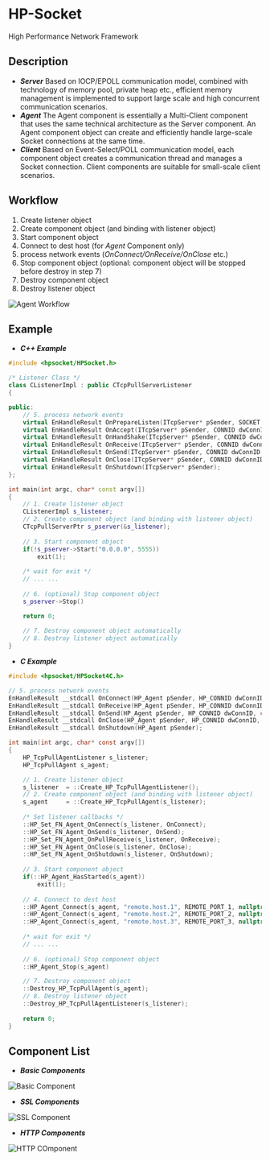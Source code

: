 # HP-Socket
High Performance Network Framework
## Description
- ***Server*** Based on IOCP/EPOLL communication model, combined with technology of memory pool, private heap etc., efficient memory management is implemented to support large scale and high concurrent communication scenarios.
- ***Agent*** The Agent component is essentially a Multi-Client component that uses the same technical architecture as the Server component. An Agent component object can create and efficiently handle large-scale Socket connections at the same time.
- ***Client*** Based on Event-Select/POLL communication model, each component object creates a communication thread and manages a Socket connection. Client components are suitable for small-scale client scenarios.
## Workflow
1. Create listener object
2. Create component object (and binding with listener object)
3. Start component object
4. Connect to dest host (for *Agent* Component only)
5. process network events (*OnConnect/OnReceive/OnClose* etc.)
6. Stop component object (optional: component object will be stopped before destroy in step 7)
7. Destroy component object
8. Destroy listener object

![Agent Workflow](https://gitee.com/uploads/images/2017/1213/120601_c0d950fb_81720.jpeg "HP-Socket-Agent-Demo.JPG")
## Example
- ***C++ Example***

``` C++
#include <hpsocket/HPSocket.h>

/* Listener Class */
class CListenerImpl : public CTcpPullServerListener
{

public:
	// 5. process network events
	virtual EnHandleResult OnPrepareListen(ITcpServer* pSender, SOCKET soListen);
	virtual EnHandleResult OnAccept(ITcpServer* pSender, CONNID dwConnID, UINT_PTR soClient);
	virtual EnHandleResult OnHandShake(ITcpServer* pSender, CONNID dwConnID);
	virtual EnHandleResult OnReceive(ITcpServer* pSender, CONNID dwConnID, int iLength);
	virtual EnHandleResult OnSend(ITcpServer* pSender, CONNID dwConnID, const BYTE* pData, int iLength);
	virtual EnHandleResult OnClose(ITcpServer* pSender, CONNID dwConnID, EnSocketOperation enOperation, int iErrorCode);
	virtual EnHandleResult OnShutdown(ITcpServer* pSender);
};

int main(int argc, char* const argv[])
{
	// 1. Create listener object
	CListenerImpl s_listener;
	// 2. Create component object (and binding with listener object)
	CTcpPullServerPtr s_pserver(&s_listener);
	
	// 3. Start component object
	if(!s_pserver->Start("0.0.0.0", 5555))
		exit(1);
	
	/* wait for exit */
	// ... ... 
	
	// 6. (optional) Stop component object
	s_pserver->Stop()

	return 0;
	
	// 7. Destroy component object automatically
	// 8. Destroy listener object automatically
}
```

- ***C Example***

``` C
#include <hpsocket/HPSocket4C.h>

// 5. process network events
EnHandleResult __stdcall OnConnect(HP_Agent pSender, HP_CONNID dwConnID);
EnHandleResult __stdcall OnReceive(HP_Agent pSender, HP_CONNID dwConnID, int iLength);
EnHandleResult __stdcall OnSend(HP_Agent pSender, HP_CONNID dwConnID, const BYTE* pData, int iLength);
EnHandleResult __stdcall OnClose(HP_Agent pSender, HP_CONNID dwConnID, En_HP_SocketOperation enOperation, int iErrorCode);
EnHandleResult __stdcall OnShutdown(HP_Agent pSender);

int main(int argc, char* const argv[])
{
	HP_TcpPullAgentListener s_listener;
	HP_TcpPullAgent s_agent;

	// 1. Create listener object
	s_listener	= ::Create_HP_TcpPullAgentListener();
	// 2. Create component object (and binding with listener object)
	s_agent		= ::Create_HP_TcpPullAgent(s_listener);
	
	/* Set listener callbacks */
	::HP_Set_FN_Agent_OnConnect(s_listener, OnConnect);
	::HP_Set_FN_Agent_OnSend(s_listener, OnSend);
	::HP_Set_FN_Agent_OnPullReceive(s_listener, OnReceive);
	::HP_Set_FN_Agent_OnClose(s_listener, OnClose);
	::HP_Set_FN_Agent_OnShutdown(s_listener, OnShutdown);
	
	// 3. Start component object
	if(::HP_Agent_HasStarted(s_agent))
		exit(1);
	
	// 4. Connect to dest host
	::HP_Agent_Connect(s_agent, "remote.host.1", REMOTE_PORT_1, nullptr);
	::HP_Agent_Connect(s_agent, "remote.host.2", REMOTE_PORT_2, nullptr);
	::HP_Agent_Connect(s_agent, "remote.host.3", REMOTE_PORT_3, nullptr);
	
	/* wait for exit */
	// ... ... 
	
	// 6. (optional) Stop component object
	::HP_Agent_Stop(s_agent)

	// 7. Destroy component object
	::Destroy_HP_TcpPullAgent(s_agent);
	// 8. Destroy listener object
	::Destroy_HP_TcpPullAgentListener(s_listener);
	
	return 0;
}
```

## Component List
- ***Basic Components***

![Basic Component](https://gitee.com/uploads/images/2017/1214/143803_15f6abc9_81720.jpeg "Basic Component- mini.jpg")

- ***SSL Components***

![SSL Component](https://gitee.com/uploads/images/2017/1214/143622_d6c1f436_81720.jpeg "SSL Component - mini.jpg")

- ***HTTP Components***

![HTTP COmponent](https://gitee.com/uploads/images/2017/1214/143640_0eb6f9e4_81720.jpeg "HTTP Component - mini.jpg")
